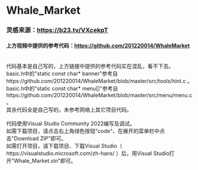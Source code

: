 # Whale_Market
### 灵感来源：https://b23.tv/VXcekpT
#### 上方视频中提供的参考代码：https://github.com/201220014/WhaleMarket
<br>
代码基本是自己写的，上方链接中提供的参考代码实在混乱，看不下去。
<br>
basic.h中的"static const char* banner"参考自 https://github.com/201220014/WhaleMarket/blob/master/src/tools/hint.c 。
<br>
basic.h中的"static const char* menu[]"参考自 https://github.com/201220014/WhaleMarket/blob/master/src/menu/menu.c 。
<br>
其余代码全是自己写的，未参考网络上其它项目代码。
<br><br>
代码使用Visual Studio Community 2022编写及调试。
<br>
如需下载项目，请点击右上角绿色按钮"code"，在展开的菜单栏中点击"Download ZIP"即可。
<br>
如需打开项目，请下载项目、下载Visual Studio（ https://visualstudio.microsoft.com/zh-hans/ ）后，用Visual Studio打开"Whale_Market.sln"即可。
